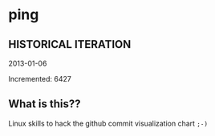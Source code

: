# ping

## HISTORICAL ITERATION
2013-01-06

Incremented: 6427

## What is this?? 
Linux skills to hack the github commit visualization chart `;-)`
